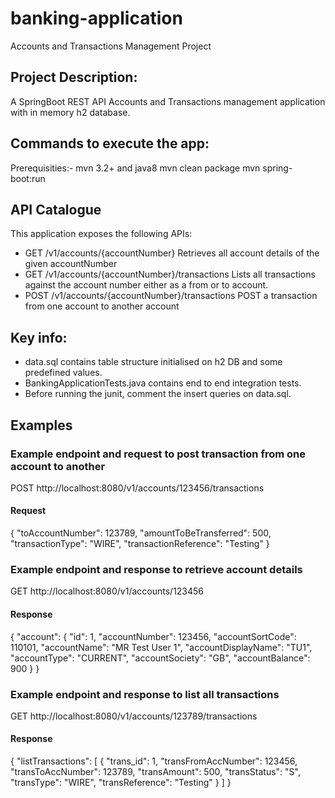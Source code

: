 # banking-application
Accounts and Transactions Management Project

## Project Description:
A SpringBoot REST API Accounts and Transactions management application with in memory h2 database.

## Commands to execute the app:
Prerequisities:-  mvn 3.2+ and java8
mvn clean package
mvn spring-boot:run

## API Catalogue 
This application exposes the following APIs:
- GET /v1/accounts/{accountNumber}
    Retrieves all account details of the given accountNumber 
- GET /v1/accounts/{accountNumber}/transactions 
    Lists all transactions against the account number either as a from or to account.
- POST /v1/accounts/{accountNumber}/transactions
    POST a transaction from one account to another account

## Key info:
- data.sql contains table structure initialised on h2 DB and some predefined values.
- BankingApplicationTests.java contains end to end integration tests.
- Before running the junit, comment the insert queries on data.sql.

## Examples
### Example endpoint and request to post transaction from one account to another
POST http://localhost:8080/v1/accounts/123456/transactions

#### Request
{
    "toAccountNumber": 123789,
    "amountToBeTransferred": 500,
    "transactionType": "WIRE",
    "transactionReference": "Testing"
}

### Example endpoint and response to retrieve account details
GET http://localhost:8080/v1/accounts/123456

#### Response
{
    "account": {
        "id": 1,
        "accountNumber": 123456,
        "accountSortCode": 110101,
        "accountName": "MR Test User 1",
        "accountDisplayName": "TU1",
        "accountType": "CURRENT",
        "accountSociety": "GB",
        "accountBalance": 900
    }
}

### Example endpoint and response to list all transactions
GET http://localhost:8080/v1/accounts/123789/transactions 

#### Response
{
    "listTransactions": [
        {
            "trans_id": 1,
            "transFromAccNumber": 123456,
            "transToAccNumber": 123789,
            "transAmount": 500,
            "transStatus": "S",
            "transType": "WIRE",
            "transReference": "Testing"
        }
    ]
}
